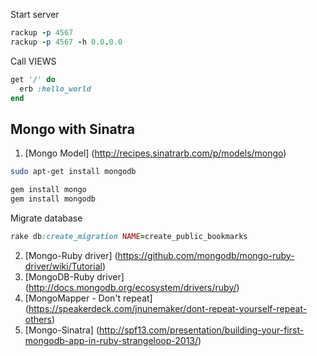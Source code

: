 
Start server 
```ruby
rackup -p 4567
rackup -p 4567 -h 0.0.0.0
```

Call VIEWS 

```ruby
get '/' do
  erb :hello_world
end
```

## Mongo with Sinatra
1. [Mongo Model] (http://recipes.sinatrarb.com/p/models/mongo)

```bash
sudo apt-get install mongodb
```

```ruby
gem install mongo
gem install mongodb
```

Migrate database

```ruby
rake db:create_migration NAME=create_public_bookmarks

```

2. [Mongo-Ruby driver] (https://github.com/mongodb/mongo-ruby-driver/wiki/Tutorial)
3. [MongoDB-Ruby driver] (http://docs.mongodb.org/ecosystem/drivers/ruby/)
4. [MongoMapper - Don't repeat] (https://speakerdeck.com/jnunemaker/dont-repeat-yourself-repeat-others)
5. [Mongo-Sinatra] (http://spf13.com/presentation/building-your-first-mongodb-app-in-ruby-strangeloop-2013/)




